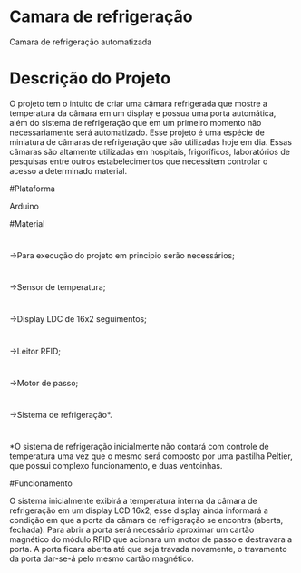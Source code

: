 # Camara de refrigeração

Camara de refrigeração automatizada

# Descrição do Projeto

O projeto tem o intuito de criar uma câmara refrigerada que mostre a temperatura da câmara em um display e possua uma porta automática, além do sistema de refrigeração que em um primeiro momento não necessariamente será automatizado. Esse projeto é uma espécie de miniatura de câmaras de refrigeração que são utilizadas hoje em dia. Essas câmaras são altamente utilizadas em hospitais, frigoríficos, laboratórios de pesquisas entre outros estabelecimentos que necessitem controlar o acesso a determinado material.

#Plataforma 

Arduino

#Material
#
→Para execução do projeto em principio serão necessários; 
#
→Sensor de temperatura; 
#
→Display LDC de 16x2 seguimentos;
#
→Leitor RFID;
#
→Motor de passo;
#
→Sistema de refrigeração*.
#

*O sistema de refrigeração inicialmente não contará com controle de temperatura uma vez que o mesmo será composto por uma pastilha Peltier, que possui complexo funcionamento, e duas ventoinhas. 

#Funcionamento

O sistema inicialmente exibirá a temperatura interna da câmara de refrigeração em um display LCD 16x2, esse display ainda informará a condição em que a porta da câmara de refrigeração se encontra (aberta, fechada). Para abrir a porta será necessário aproximar um cartão magnético do módulo RFID que acionara um motor de passo e destravara a porta. A porta ficara aberta até que seja travada novamente, o travamento da porta dar-se-á pelo mesmo cartão magnético. 

